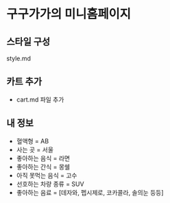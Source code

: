 # 구구가가의 미니홈페이지

## 스타일 구성
style.md

## 카트 추가
- cart.md 파일 추가

## 내 정보
- 혈액형 = AB
- 사는 곳 = 서울
- 좋아하는 음식 = 라면
- 좋아하는 간식 = 몽쉘
- 아직 못먹는 음식 = 고수
- 선호하는 차량 종류 = SUV
- 좋아하는 음료 = [데자와, 펩시제로, 코카콜라, 솔의눈 등등]